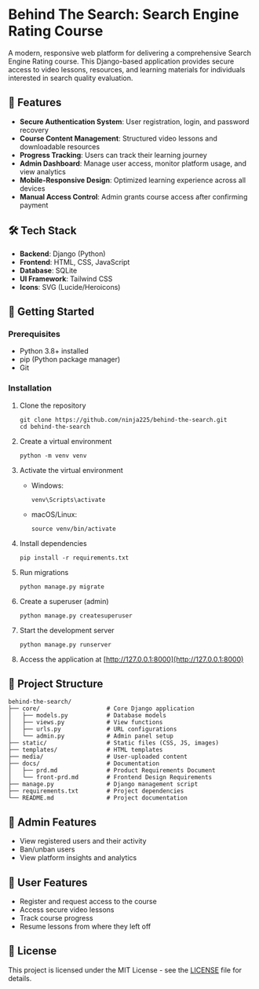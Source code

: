 # Behind The Search: Search Engine Rating Course

A modern, responsive web platform for delivering a comprehensive Search Engine Rating course. This Django-based application provides secure access to video lessons, resources, and learning materials for individuals interested in search quality evaluation.

## 🌟 Features

- **Secure Authentication System**: User registration, login, and password recovery
- **Course Content Management**: Structured video lessons and downloadable resources
- **Progress Tracking**: Users can track their learning journey
- **Admin Dashboard**: Manage user access, monitor platform usage, and view analytics
- **Mobile-Responsive Design**: Optimized learning experience across all devices
- **Manual Access Control**: Admin grants course access after confirming payment

## 🛠️ Tech Stack

- **Backend**: Django (Python)
- **Frontend**: HTML, CSS, JavaScript
- **Database**: SQLite
- **UI Framework**: Tailwind CSS
- **Icons**: SVG (Lucide/Heroicons)

## 🚀 Getting Started

### Prerequisites

- Python 3.8+ installed
- pip (Python package manager)
- Git

### Installation

1. Clone the repository

   ```
   git clone https://github.com/ninja225/behind-the-search.git
   cd behind-the-search
   ```

2. Create a virtual environment

   ```
   python -m venv venv
   ```

3. Activate the virtual environment

   - Windows:
     ```
     venv\Scripts\activate
     ```
   - macOS/Linux:
     ```
     source venv/bin/activate
     ```

4. Install dependencies

   ```
   pip install -r requirements.txt
   ```

5. Run migrations

   ```
   python manage.py migrate
   ```

6. Create a superuser (admin)

   ```
   python manage.py createsuperuser
   ```

7. Start the development server

   ```
   python manage.py runserver
   ```

8. Access the application at [http://127.0.0.1:8000](http://127.0.0.1:8000)

## 📂 Project Structure

```
behind-the-search/
├── core/                   # Core Django application
│   ├── models.py           # Database models
│   ├── views.py            # View functions
│   ├── urls.py             # URL configurations
│   └── admin.py            # Admin panel setup
├── static/                 # Static files (CSS, JS, images)
├── templates/              # HTML templates
├── media/                  # User-uploaded content
├── docs/                   # Documentation
│   ├── prd.md              # Product Requirements Document
│   └── front-prd.md        # Frontend Design Requirements
├── manage.py               # Django management script
├── requirements.txt        # Project dependencies
└── README.md               # Project documentation
```

## 👥 Admin Features

- View registered users and their activity
- Ban/unban users
- View platform insights and analytics

## 👤 User Features

- Register and request access to the course
- Access secure video lessons
- Track course progress
- Resume lessons from where they left off

## 📝 License

This project is licensed under the MIT License - see the [LICENSE](LICENSE) file for details.

